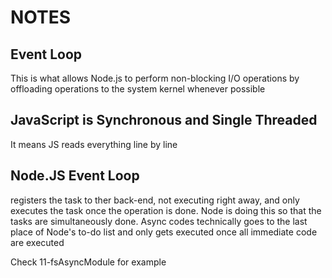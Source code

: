 # NOTES

## Event Loop

This is what allows Node.js to perform non-blocking I/O operations by offloading operations to the system kernel whenever possible

## JavaScript is Synchronous and Single Threaded

It means JS reads everything line by line

## Node.JS Event Loop

registers the task to ther back-end, not executing right away, and only executes the task once the operation is done. Node is doing this so that the tasks are simultaneously done. Async codes technically goes to the last place of Node's to-do list and only gets executed once all immediate code are executed

Check 11-fsAsyncModule for example
